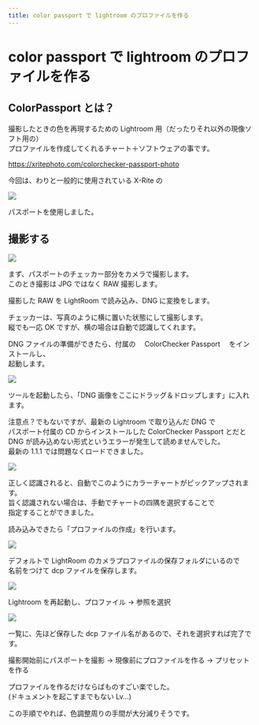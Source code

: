 ```yaml
---
title: color passport で lightroom のプロファイルを作る
---
```

# color passport で lightroom のプロファイルを作る

## ColorPassport とは？

撮影したときの色を再現するための Lightroom 用（だったりそれ以外の現像ソフト用の）  
プロファイルを作成してくれるチャート＋ソフトウェアの事です。

https://xritephoto.com/colorchecker-passport-photo

今回は、わりと一般的に使用されている X-Rite の

![](https://i.gyazo.com/56b2f1055baa077077c722d5e6aac592.png)

パスポートを使用しました。

## 撮影する

![](https://gyazo.com/7487e160240ef7ea43e069bccbb4e6ed.jpg)

まず、パスポートのチェッカー部分をカメラで撮影します。  
このとき撮影は JPG ではなく RAW 撮影します。

撮影した RAW を LightRoom で読み込み、DNG に変換をします。

チェッカーは、写真のように横に置いた状態にして撮影します。  
縦でも一応 OK ですが、横の場合は自動で認識してくれます。

DNG ファイルの準備ができたら、付属の　 ColorChecker Passport 　をインストールし、  
起動します。

![](https://i.gyazo.com/3c27294c6a063c912105d09df8d97aa7.png)

ツールを起動したら、「DNG 画像をここにドラッグ＆ドロップします」に入れます。

注意点？でもないですが、最新の Lightroom で取り込んだ DNG で  
パスポート付属の CD からインストールした ColorChecker Passport とだと  
DNG が読み込めない形式というエラーが発生して読めませんでした。  
最新の 1.1.1 では問題なくロードできました。

![](https://i.gyazo.com/11e65049588dc7faa9da7f5ae7ab6ff5.png)

正しく認識されると、自動でこのようにカラーチャートがピックアップされます。  
旨く認識されない場合は、手動でチャートの四隅を選択することで  
指定することができました。

読み込みできたら「プロファイルの作成」を行います。

![](https://i.gyazo.com/103ccaf17d242f552b29b288145e9679.png)

デフォルトで LightRoom のカメラプロファイルの保存フォルダにいるので  
名前をつけて dcp ファイルを保存します。

![](https://i.gyazo.com/25ae439ae86b79a66c99833a1bbf6b90.png)

Lightroom を再起動し、プロファイル → 参照を選択

![](https://i.gyazo.com/5ac64c8fff33777bf19a35cef5ee555d.png)

一覧に、先ほど保存した dcp ファイル名があるので、それを選択すれば完了です。

撮影開始前にパスポートを撮影 → 現像前にプロファイルを作る → プリセットを作る

プロファイルを作るだけならばものすごい楽でした。  
(ドキュメントを起こすまでもない Lv...)

この手順でやれば、色調整周りの手間が大分減りそうです。
